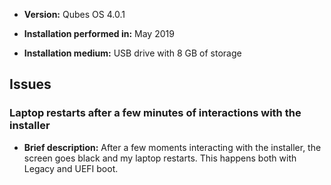 - **Version:** Qubes OS 4.0.1

- **Installation performed in:** May 2019

- **Installation medium:** USB drive with 8 GB of storage

## Issues

### Laptop restarts after a few minutes of interactions with the installer

- **Brief description:** After a few moments interacting with the installer, the screen goes black and my laptop restarts. This happens both with Legacy and UEFI boot.

